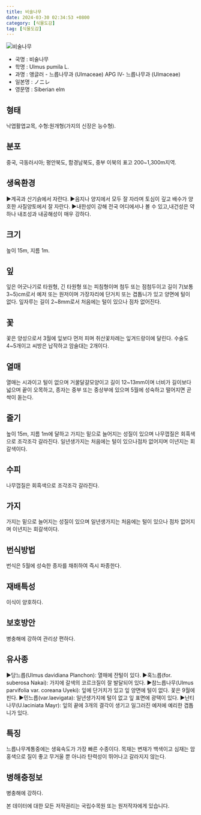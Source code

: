 ```yaml
---
title: 비술나무
date: 2024-03-30 02:34:53 +0800
category: [식물도감]
tag: [식물도감]
---
```




![비술나무](/fileUpload/plants/basic/Ulmaceae/Ulmus/1043/1_th2.JPG)
- 국명 : 비술나무
- 학명 : Ulmus pumila L.
- 과명 : 앵글러 - 느릅나무과 (Ulmaceae) APG Ⅳ- 느릅나무과 (Ulmaceae)
- 일본명 : ノニレ
- 영문명 : Siberian elm


## 형태
낙엽활엽교목, 수형:원개형(가지의 신장은 능수형).
## 분포
중국, 극동러시아; 평안북도, 함경남북도, 중부 이북의 표고 200~1,300m지역.
## 생육환경
▶계곡과 산기슭에서 자란다. ▶음지나 양지에서 모두 잘 자라며 토심이 깊고 배수가 양호한 사질양토에서 잘 자란다. ▶내한성이 강해 전국 어디에서나 볼 수 있고,내건성은 약하나 내조성과 내공해성이 매우 강하다.
## 크기
높이 15m, 지름 1m. 
## 잎
잎은 어긋나기로 타원형, 긴 타원형 또는 피침형이며 첨두 또는 점첨두이고 길이 7(보통 3~5)cm로서 예저 또는 원저이며 가장자리에 단거치 또는 겹톱니가 있고 양면에 털이 없다. 잎자루는 길이 2~8mm로서 처음에는 털이 있으나 점차 없어진다.
## 꽃
꽃은 양성으로서 3월에 잎보다 먼저 피며 취산꽃차례는 잎겨드랑이에 달린다. 수술도 4~5개이고 씨방은 납작하고 암술대는 2개이다.
## 열매
열매는 시과이고 털이 없으며 거꿀달걀모양이고 길이 12~13mm이며 너비가 길이보다 넓으며 끝이 오목하고, 종자는 중부 또는 중상부에 있으며 5월에 성숙하고 떨어지면 곧 싹이 돋는다.
## 줄기
높이 15m, 지름 1m에 달하고 가지는 밑으로 늘어지는 성질이 있으며 나무껍질은 회흑색으로 조각조각 갈라진다. 일년생가지는 처음에는 털이 있으나점차 없어지며 이년지는 회갈색이다.
## 수피
나무껍질은 회흑색으로 조각조각 갈라진다.
## 가지
가지는 밑으로 늘어지는 성질이 있으며 일년생가지는 처음에는 털이 있으나 점차 없어지며 이년지는 회갈색이다.
## 번식방법
번식은 5월에 성숙한 종자를 채취하여 즉시 파종한다.
## 재배특성
이식이 양호하다.
## 보호방안
병충해에 강하여 관리상 편하다.
## 유사종
▶당느릅(Ulmus davidiana Planchon): 열매에 잔털이 있다. ▶혹느릅(for. suberosa Nakai): 가지에 갈색의 코르크질이 잘 발달되어 있다. ▶참느릅나무(Ulmus parvifolia var. coreana Uyeki): 잎에 단거치가 있고 잎 양면에 털이 없다. 꽃은 9월에 핀다.▶민느릅(var.laevigata): 일년생가지에 털이 없고 잎 표면에 광택이 있다.▶난티나무(U.laciniata Mayr): 잎의 끝에 3개의 결각이 생기고 일그러진 예저에 예리한 겹톱니가 있다.
## 특징
느릅나무계통중에는 생육속도가 가장 빠른 수종이다. 목재는 변재가 백색이고 심재는 암홍색으로 질이 좋고 무거울 뿐 아니라 탄력성이 뛰어나고 갈라지지 않는다.
## 병해충정보
병충해에 강하다.






본 데이터에 대한 모든 저작권리는 국립수목원 또는 원저작자에게 있습니다.
